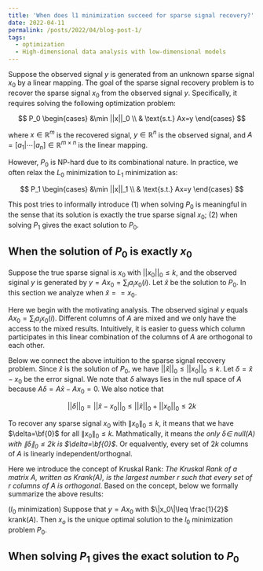 ```yaml
---
title: 'When does l1 minimization succeed for sparse signal recovery?'
date: 2022-04-11
permalink: /posts/2022/04/blog-post-1/
tags:
  - optimization
  - High-dimensional data analysis with low-dimensional models
---
```


Suppose the observed signal $y$ is generated from an unknown sparse signal $x_0$ by a linear mapping.
The goal of the sparse signal recovery problem is to recover the sparse signal $x_0$ from the observed signal $y$.
Specifically, it requires solving the following optimization problem:

$$
P_0
\begin{cases}
&\min ||x||_0 \\ 
& \text{s.t.} Ax=y 
\end{cases}
$$

where $x\in\mathbb{R}^m$ is the recovered signal, $y\in\mathbb{R}^n$ is the observed signal, and $A=[a_1|\cdots|a_n]\in\mathbb{R}^{m\times n}$ is the linear mapping.
<!-- Many real-world applications require to solve the sparse signal recovery problem.
For example, we want to recover the true image ($x$) from a corrupted one ($y$). -->
However, $P_0$ is NP-hard due to its combinational nature. 
In practice, we often relax the $L_0$ minimization to $L_1$ minimization as:

$$
P_1
\begin{cases}
&\min ||x||_1 \\ 
& \text{s.t.} Ax=y 
\end{cases}
$$

This post tries to informally introduce 
(1)  when solving $P_0$ is meaningful in the sense that its solution is exactly the true sparse signal $x_0$;
(2) when solving $P_1$ gives the exact solution to $P_0$.

## When the solution of $P_0$ is exactly $x_0$

Suppose the true sparse signal is $x_0$ with $||x_0||_0\leq k$, and the observed siginal $y$ is generated by $y=Ax_0=\sum_i a_i x_0(i)$.
Let $\hat{x}$ be the solution to $P_0$. In this section we analyze when $\hat{x} == x_0$.

Here we begin with the motivating analysis. 
The observed siginal $y$ equals $Ax_0=\sum_i a_i x_0(i)$.
Different columns of $A$ are mixed and we only have the access to the mixed results.
Intuitively, it is easier to guess which column participates in this linear combination of the columns of $A$ are orthogonal to each other.

Below we connect the above intuition to the sparse signal recovery problem.
Since $\hat{x}$ is the solution of $P_0$, we have $||\hat{x}||_0 \leq ||x_0||_0\leq k$.
Let $\delta = \hat{x} - x_0$ be the error signal.
We note that $\delta$ always lies in the null space of $A$ because $A\delta=A\hat{x}-Ax_0=0$.
We also notice that

$$
||\delta||_0 = ||\hat{x} - x_0||_0 \leq ||\hat{x}||_0 + ||x_0||_0\leq 2k
$$

To recover any sparse signal $x_0$ with $\|x_0\|_0\leq k$, it means that we have $\delta=\bf{0}$ for all $\|x_0\|_0\leq k$.
Mathmatically, it means *the only $\delta\in$ null($A$) with $\|\delta\|_0 \leq 2k$ is $\delta=\bf{0}$*. Or equalvently, every set of $2k$ columns of $A$ is linearly independent/orthognal.

Here we introduce the concept of Kruskal Rank: *The Kruskal Rank of a matrix A, written as Krank(A), is the largest number r such that every set of r columns of A is orthogonal*.
Based on the concept, below we formally summarize the above results:


($l_0$ minimization) Suppose that $y=Ax_0$ with $\|x_0\|\leq \frac{1}{2}$ krank($A$).
Then $x_o$ is the unique optimal solution to the $l_0$ minimization problem $P_0$.


<!-- Here we introduce the *mutual coherence* $\mu(A)$ as -->

<!-- $$
\mu(A) = \max_{i\neq j}|\langle \frac{a_i}{||a_i||_2}, \frac{a_j}{||a_j||_2} \rangle|.
$$

We note that $0 \leq \mu(A) \leq 1$ and  $\mu(A)=0$ when $A$ is an orthogornal matrix. -->

<!-- In fact, if $\mu(A)$ is small, then the smallest sigular value $\delta_{\min}$ is not far from the largest sigular value $\delta_{\max}$.
To see this, we have
$A^\top A=I+\Delta$, where $\Delta_{i,j}=\langle a_i, a_j\rangle$ for $i\neq j$ and $\Delta_{i,i}=0$. We note that 

$$
||\Delta||_2 \leq ||\Delta||_F
$$ -->

## When solving $P_1$ gives the exact solution to $P_0$

